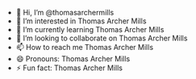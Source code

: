 - 👋 Hi, I’m @thomasarchermills
- 👀 I’m interested in Thomas Archer Mills
- 🌱 I’m currently learning Thomas Archer Mills
- 💞️ I’m looking to collaborate on Thomas Archer Mills
- 📫 How to reach me Thomas Archer Mills
- 😄 Pronouns: Thomas Archer Mills
- ⚡ Fun fact: Thomas Archer Mills

<!---
thomasarchermills/thomasarchermills is a ✨ special ✨ repository because its `README.md` (this file) appears on your GitHub profile.
You can click the Preview link to take a look at your changes.
--->
